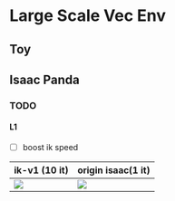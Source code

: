 # Large Scale Vec Env

## Toy

## Isaac Panda

### TODO

#### L1

- [ ] boost ik speed

| ik-v1 (10 it) | origin isaac(1 it) |
|---|---|
| ![](https://tva1.sinaimg.cn/large/e6c9d24ely1h19h8bdbayj21ez0u0wh5.jpg) | ![](https://tva1.sinaimg.cn/large/e6c9d24ely1h19hb913pwj21eh0u0ac0.jpg) |
